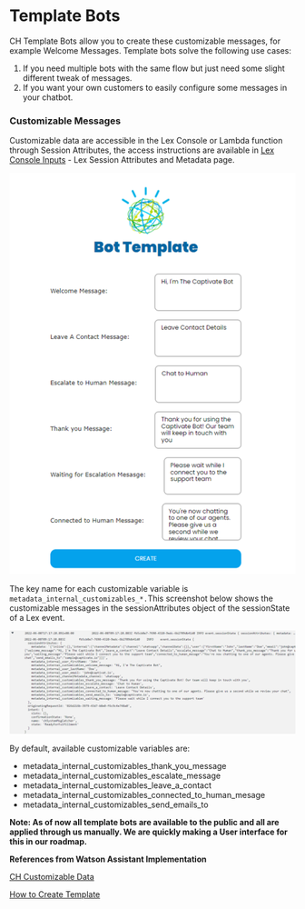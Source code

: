 # Template Bots

CH Template Bots allow you to create these customizable messages, for example Welcome Messages. Template bots solve the following use cases:

1. If you need multiple bots with the same flow but just need some slight different tweak of messages.
2. If you want your own customers to easily configure some messages in your chatbot.

### Customizable Messages

Customizable data are accessible in the Lex Console or Lambda function through Session Attributes, the access instructions are available in [Lex Console Inputs](lex-console-inputs.md) - Lex Session Attributes and Metadata page.

![Bot Template Customizable Messages](<../../../.gitbook/assets/image (49).png>)

The key name for each customizable variable is `metadata_internal_customizables_*.`This screenshot below shows the customizable messages in the sessionAttributes object of the sessionState of a Lex event.

![](<../../../.gitbook/assets/image (64).png>)

By default, available customizable variables are:

* metadata\_internal\_customizables\_thank\_you\_message
* metadata\_internal\_customizables\_escalate\_message
* metadata\_internal\_customizables\_leave\_a\_contact
* metadata\_internal\_customizables\_connected\_to\_human\_mesage
* metadata\_internal\_customizables\_send\_emails\_to

**Note: As of now all template bots are available to the public and all are applied through us manually. We are quickly making a User interface for this in our roadmap.**



**References from Watson Assistant Implementation**

[CH Customizable Data](../watson-assistant/the-captivate-chat/ch-customizable-data.md)

[How to Create Template](../watson-assistant/the-captivate-chat/how-to-create-a-template-bot.md)


